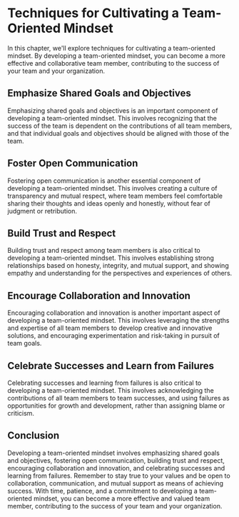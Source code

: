 Techniques for Cultivating a Team-Oriented Mindset
=================================================================================================

In this chapter, we'll explore techniques for cultivating a team-oriented mindset. By developing a team-oriented mindset, you can become a more effective and collaborative team member, contributing to the success of your team and your organization.

Emphasize Shared Goals and Objectives
-------------------------------------

Emphasizing shared goals and objectives is an important component of developing a team-oriented mindset. This involves recognizing that the success of the team is dependent on the contributions of all team members, and that individual goals and objectives should be aligned with those of the team.

Foster Open Communication
-------------------------

Fostering open communication is another essential component of developing a team-oriented mindset. This involves creating a culture of transparency and mutual respect, where team members feel comfortable sharing their thoughts and ideas openly and honestly, without fear of judgment or retribution.

Build Trust and Respect
-----------------------

Building trust and respect among team members is also critical to developing a team-oriented mindset. This involves establishing strong relationships based on honesty, integrity, and mutual support, and showing empathy and understanding for the perspectives and experiences of others.

Encourage Collaboration and Innovation
--------------------------------------

Encouraging collaboration and innovation is another important aspect of developing a team-oriented mindset. This involves leveraging the strengths and expertise of all team members to develop creative and innovative solutions, and encouraging experimentation and risk-taking in pursuit of team goals.

Celebrate Successes and Learn from Failures
-------------------------------------------

Celebrating successes and learning from failures is also critical to developing a team-oriented mindset. This involves acknowledging the contributions of all team members to team successes, and using failures as opportunities for growth and development, rather than assigning blame or criticism.

Conclusion
----------

Developing a team-oriented mindset involves emphasizing shared goals and objectives, fostering open communication, building trust and respect, encouraging collaboration and innovation, and celebrating successes and learning from failures. Remember to stay true to your values and be open to collaboration, communication, and mutual support as means of achieving success. With time, patience, and a commitment to developing a team-oriented mindset, you can become a more effective and valued team member, contributing to the success of your team and your organization.
